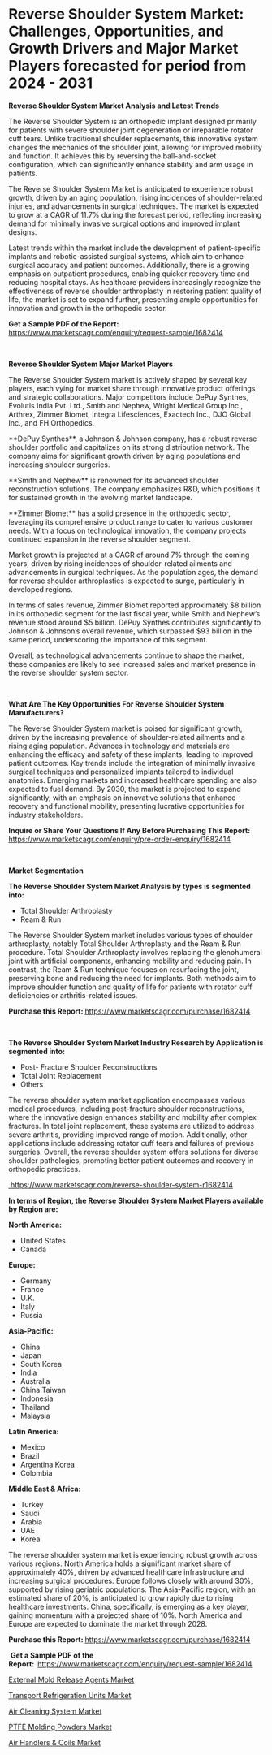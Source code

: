 <p><h1>Reverse Shoulder System Market: Challenges, Opportunities, and Growth Drivers and Major Market Players forecasted for period from 2024 - 2031</h1></p><p><strong>Reverse Shoulder System Market Analysis and Latest Trends</strong></p>
<p><p>The Reverse Shoulder System is an orthopedic implant designed primarily for patients with severe shoulder joint degeneration or irreparable rotator cuff tears. Unlike traditional shoulder replacements, this innovative system changes the mechanics of the shoulder joint, allowing for improved mobility and function. It achieves this by reversing the ball-and-socket configuration, which can significantly enhance stability and arm usage in patients.</p><p>The Reverse Shoulder System Market is anticipated to experience robust growth, driven by an aging population, rising incidences of shoulder-related injuries, and advancements in surgical techniques. The market is expected to grow at a CAGR of 11.7% during the forecast period, reflecting increasing demand for minimally invasive surgical options and improved implant designs. </p><p>Latest trends within the market include the development of patient-specific implants and robotic-assisted surgical systems, which aim to enhance surgical accuracy and patient outcomes. Additionally, there is a growing emphasis on outpatient procedures, enabling quicker recovery time and reducing hospital stays. As healthcare providers increasingly recognize the effectiveness of reverse shoulder arthroplasty in restoring patient quality of life, the market is set to expand further, presenting ample opportunities for innovation and growth in the orthopedic sector.</p></p>
<p><strong>Get a Sample PDF of the Report:&nbsp;</strong> <a href="https://www.marketscagr.com/enquiry/request-sample/1682414?utm_campaign=1573&utm_medium=2&utm_source=Github&utm_content=ia&utm_term=15102024&utm_id=reverse-shoulder-system">https://www.marketscagr.com/enquiry/request-sample/1682414</a></p>
<p>&nbsp;</p>
<p><strong>Reverse Shoulder System Major Market Players</strong></p>
<p><p>The Reverse Shoulder System market is actively shaped by several key players, each vying for market share through innovative product offerings and strategic collaborations. Major competitors include DePuy Synthes, Evolutis India Pvt. Ltd., Smith and Nephew, Wright Medical Group Inc., Arthrex, Zimmer Biomet, Integra Lifesciences, Exactech Inc., DJO Global Inc., and FH Orthopedics.</p><p>**DePuy Synthes**, a Johnson & Johnson company, has a robust reverse shoulder portfolio and capitalizes on its strong distribution network. The company aims for significant growth driven by aging populations and increasing shoulder surgeries. </p><p>**Smith and Nephew** is renowned for its advanced shoulder reconstruction solutions. The company emphasizes R&D, which positions it for sustained growth in the evolving market landscape.</p><p>**Zimmer Biomet** has a solid presence in the orthopedic sector, leveraging its comprehensive product range to cater to various customer needs. With a focus on technological innovation, the company projects continued expansion in the reverse shoulder segment.</p><p>Market growth is projected at a CAGR of around 7% through the coming years, driven by rising incidences of shoulder-related ailments and advancements in surgical techniques. As the population ages, the demand for reverse shoulder arthroplasties is expected to surge, particularly in developed regions.</p><p>In terms of sales revenue, Zimmer Biomet reported approximately $8 billion in its orthopedic segment for the last fiscal year, while Smith and Nephew’s revenue stood around $5 billion. DePuy Synthes contributes significantly to Johnson & Johnson’s overall revenue, which surpassed $93 billion in the same period, underscoring the importance of this segment.</p><p>Overall, as technological advancements continue to shape the market, these companies are likely to see increased sales and market presence in the reverse shoulder system sector.</p></p>
<p>&nbsp;</p>
<p><strong>What Are The Key Opportunities For Reverse Shoulder System Manufacturers?</strong></p>
<p><p>The Reverse Shoulder System market is poised for significant growth, driven by the increasing prevalence of shoulder-related ailments and a rising aging population. Advances in technology and materials are enhancing the efficacy and safety of these implants, leading to improved patient outcomes. Key trends include the integration of minimally invasive surgical techniques and personalized implants tailored to individual anatomies. Emerging markets and increased healthcare spending are also expected to fuel demand. By 2030, the market is projected to expand significantly, with an emphasis on innovative solutions that enhance recovery and functional mobility, presenting lucrative opportunities for industry stakeholders.</p></p>
<p><strong>Inquire or Share Your Questions If Any Before Purchasing This Report:</strong> <a href="https://www.marketscagr.com/enquiry/pre-order-enquiry/1682414?utm_campaign=1573&utm_medium=2&utm_source=Github&utm_content=ia&utm_term=15102024&utm_id=reverse-shoulder-system">https://www.marketscagr.com/enquiry/pre-order-enquiry/1682414</a></p>
<p>&nbsp;</p>
<p><strong>Market Segmentation</strong></p>
<p><strong>The Reverse Shoulder System Market Analysis by types is segmented into:</strong></p>
<p><ul><li>Total Shoulder Arthroplasty</li><li>Ream & Run</li></ul></p>
<p><p>The Reverse Shoulder System market includes various types of shoulder arthroplasty, notably Total Shoulder Arthroplasty and the Ream & Run procedure. Total Shoulder Arthroplasty involves replacing the glenohumeral joint with artificial components, enhancing mobility and reducing pain. In contrast, the Ream & Run technique focuses on resurfacing the joint, preserving bone and reducing the need for implants. Both methods aim to improve shoulder function and quality of life for patients with rotator cuff deficiencies or arthritis-related issues.</p></p>
<p><strong>Purchase this Report:&nbsp;</strong><a href="https://www.marketscagr.com/purchase/1682414?utm_campaign=1573&utm_medium=2&utm_source=Github&utm_content=ia&utm_term=15102024&utm_id=reverse-shoulder-system">https://www.marketscagr.com/purchase/1682414</a></p>
<p>&nbsp;</p>
<p><strong>The Reverse Shoulder System Market Industry Research by Application is segmented into:</strong></p>
<p><ul><li>Post- Fracture Shoulder Reconstructions</li><li>Total Joint Replacement</li><li>Others</li></ul></p>
<p><p>The reverse shoulder system market application encompasses various medical procedures, including post-fracture shoulder reconstructions, where the innovative design enhances stability and mobility after complex fractures. In total joint replacement, these systems are utilized to address severe arthritis, providing improved range of motion. Additionally, other applications include addressing rotator cuff tears and failures of previous surgeries. Overall, the reverse shoulder system offers solutions for diverse shoulder pathologies, promoting better patient outcomes and recovery in orthopedic practices.</p></p>
<p><a href="https://www.marketscagr.com/reverse-shoulder-system-r1682414?utm_campaign=1573&utm_medium=2&utm_source=Github&utm_content=ia&utm_term=15102024&utm_id=reverse-shoulder-system">&nbsp;https://www.marketscagr.com/reverse-shoulder-system-r1682414</a></p>
<p><strong>In terms of Region, the Reverse Shoulder System Market Players available by Region are:</strong></p>
<p>
    <p> <strong> North America: </strong>
        <ul>
            <li>United States</li>
            <li>Canada</li>
        </ul>
        </p> 
    <p> <strong> Europe: </strong>
        <ul>
            <li>Germany</li>
            <li>France</li>
            <li>U.K.</li>
            <li>Italy</li>
            <li>Russia</li>
        </ul>
        </p> 
    <p> <strong> Asia-Pacific: </strong>
        <ul>
            <li>China</li>
            <li>Japan</li>
            <li>South Korea</li>
            <li>India</li>
            <li>Australia</li>
            <li>China Taiwan</li>
            <li>Indonesia</li>
            <li>Thailand</li>
            <li>Malaysia</li>
        </ul>
        </p> 
    <p> <strong> Latin America: </strong>
        <ul>
            <li>Mexico</li>
            <li>Brazil</li>
            <li>Argentina Korea</li>
            <li>Colombia</li>
        </ul>
        </p> 
    <p> <strong> Middle East & Africa: </strong>
        <ul>
            <li>Turkey</li>
            <li>Saudi</li>
            <li>Arabia</li>
            <li>UAE</li>
            <li>Korea</li>
        </ul>
    </p>
    </p>
<p><p>The reverse shoulder system market is experiencing robust growth across various regions. North America holds a significant market share of approximately 40%, driven by advanced healthcare infrastructure and increasing surgical procedures. Europe follows closely with around 30%, supported by rising geriatric populations. The Asia-Pacific region, with an estimated share of 20%, is anticipated to grow rapidly due to rising healthcare investments. China, specifically, is emerging as a key player, gaining momentum with a projected share of 10%. North America and Europe are expected to dominate the market through 2028.</p></p>
<p><strong>Purchase this Report: </strong><a href="https://www.marketscagr.com/purchase/1682414?utm_campaign=1573&utm_medium=2&utm_source=Github&utm_content=ia&utm_term=15102024&utm_id=reverse-shoulder-system">https://www.marketscagr.com/purchase/1682414</a></p>
<p>&nbsp;<strong>Get a Sample PDF of the Report:&nbsp;&nbsp;</strong><a href="https://www.marketscagr.com/enquiry/request-sample/1682414?utm_campaign=1573&utm_medium=2&utm_source=Github&utm_content=ia&utm_term=15102024&utm_id=reverse-shoulder-system">https://www.marketscagr.com/enquiry/request-sample/1682414</a></p>
<p><strong></strong></p>
<p><p><a href="https://www.linkedin.com/pulse/insights-external-mold-release-agents-market-size-which-expanding-bfzae?trk=public_post_embed_feed-article-content&utm_campaign=1573&utm_medium=2&utm_source=Github&utm_content=ia&utm_term=15102024&utm_id=reverse-shoulder-system">External Mold Release Agents Market</a></p><p><a href="https://www.linkedin.com/pulse/strategic-market-insights-navigating-global-transport-refrigeration-qpwpe?trk=public_post_embed_feed-article-content&utm_campaign=1573&utm_medium=2&utm_source=Github&utm_content=ia&utm_term=15102024&utm_id=reverse-shoulder-system">Transport Refrigeration Units Market</a></p><p><a href="https://www.linkedin.com/pulse/global-air-cleaning-system-market-share-growth-opportunities-growing-i42fe?trk=public_post_embed_feed-article-content&utm_campaign=1573&utm_medium=2&utm_source=Github&utm_content=ia&utm_term=15102024&utm_id=reverse-shoulder-system">Air Cleaning System Market</a></p><p><a href="https://www.linkedin.com/pulse/ptfe-molding-powders-market-innovations-trends-comprehensive-4nyke?trk=public_post_embed_feed-article-content&utm_campaign=1573&utm_medium=2&utm_source=Github&utm_content=ia&utm_term=15102024&utm_id=reverse-shoulder-system">PTFE Molding Powders Market</a></p><p><a href="https://www.linkedin.com/pulse/air-handlers-coils-market-trends-strategic-insights-2024-kylpe?trk=public_post_embed_feed-article-content&utm_campaign=1573&utm_medium=2&utm_source=Github&utm_content=ia&utm_term=15102024&utm_id=reverse-shoulder-system">Air Handlers & Coils Market</a></p></p>